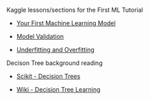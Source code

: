 Kaggle lessons/sections for the First ML Tutorial

* [Your First Machine Learning Model](https://www.kaggle.com/code/dansbecker/your-first-machine-learning-model/tutorial)

* [Model Validation](https://www.kaggle.com/code/dansbecker/model-validation/tutorial)

* [Underfitting and Overfitting](https://www.kaggle.com/code/dansbecker/underfitting-and-overfitting)

Decison Tree background reading

* [Scikit - Decision Trees](https://scikit-learn.org/stable/modules/tree.html#tree)

* [Wiki - Decision Tree Learning](https://en.wikipedia.org/wiki/Decision_tree_learning) 
